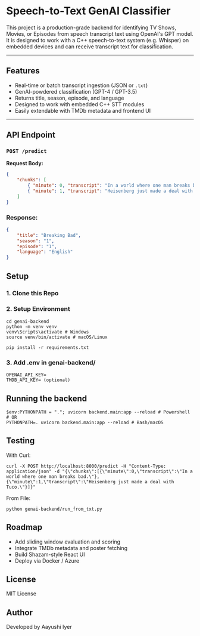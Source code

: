 # Speech-to-Text GenAI Classifier
This project is a production-grade backend for identifying TV Shows, Movies, or Episodes from speech transcript text using OpenAI's GPT model. It is designed to work with a C++ speech-to-text system (e.g. Whisper) on embedded devices and can receive transcript text for classification.

---

## Features
- Real-time or batch transcript ingestion (JSON or `.txt`)
- GenAI-powdered classification (GPT-4 / GPT-3.5)
- Returns title, season, episode, and language
- Designed to work with embedded C++ STT modules
- Easily extendable with TMDb metadata and frontend UI

---

## API Endpoint
### `POST /predict`
**Request Body:**
```json
{
    "chunks": [
        { "minute": 0, "transcript": "In a world where one man breaks bad."},
        { "minute": 1, "transcript": "Heisenberg just made a deal with Tuco."}
    ]
}
```

### Response:
```json
{
    "title": "Breaking Bad",
    "season": "1",
    "episode": "1",
    "language": "English"
}
```

## Setup
### 1. Clone this Repo
### 2. Setup Environment
```
cd genai-backend
python -m venv venv
venv\Scripts\activate # Windows
source venv/bin/activate # macOS/Linux

pip install -r requirements.txt
```

### 3. Add .env in genai-backend/
```
OPENAI_API_KEY=
TMDB_API_KEY= (optional)
```

## Running the backend
```
$env:PYTHONPATH = "."; uvicorn backend.main:app --reload # Powershell
# OR
PYTHONPATH=. uvicorn backend.main:app --reload # Bash/macOS
```

## Testing
With Curl:
```
curl -X POST http://localhost:8000/predict -H "Content-Type: application/json" -d "{\"chunks\":[{\"minute\":0,\"transcript\":\"In a world where one man breaks bad.\"},{\"minute\":1,\"transcript\":\"Heisenberg just made a deal with Tuco.\"}]}"
```

From File:
```
python genai-backend/run_from_txt.py
```

## Roadmap
- Add sliding window evaluation and scoring
- Integrate TMDb metadata and poster fetching
- Build Shazam-style React UI
- Deploy via Docker / Azure 

## License
MIT License

## Author
Developed by Aayushi Iyer
